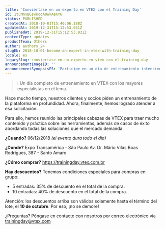 ```yaml
---
title: 'Conviértase en un experto en VTEX con el Training Day'
id: 1tCMnvBGswKcoAOwkAeKY6
status: PUBLISHED
createdAt: 2018-10-01T15:40:06.188Z
updatedAt: 2019-12-31T15:12:53.931Z
publishedAt: 2019-12-31T15:12:53.931Z
contentType: updates
productTeam: Others
author: authors_24
slugEN: 2018-10-01-become-an-expert-in-vtex-with-training-day
locale: es
legacySlug: conviertase-en-un-experto-en-vtex-con-el-training-day
announcementImageID: ''
announcementSynopsisES: 'Participe en un día de entrenamiento intensivo en VTEX con los mayores especialistas en el tema.'
---
```


>ℹ️ Un día completo de entrenamiento en VTEX con los mayores especialistas en el tema.

Hace mucho tiempo, nuestros clientes y socios piden un entrenamiento de la plataforma en profundidad. Ahora, finalmente, hemos logrado atender a esa solicitación.

Para ello, hemos reunido las principales cabezas de VTEX para traer mucho contenido y práctica sobre las herramientas, además de casos de éxito abordando todas las soluciones que el mercado demanda.

__¿Cuando?__
06/12/2018 _(el evento dura todo el día)_

__¿Donde?__
Expo Transamérica - São Paulo
Av. Dr. Mário Vilas Boas Rodrigues, 387 - Santo Amaro

__¿Cómo comprar?__
https://trainingday.vtex.com.br

__Hay descuentos?__
Tenemos condiciones especiales para compras en grupo:
- 5 entradas: 35% de descuento en el total de la compra.
- 10 entradas: 40% de descuento en el total de la compra.

Atención: los descuentos arriba son válidos solamente hasta el término del lote, el __10 de octubre__. Por eso, ¡no se demore!

¿Preguntas? Póngase en contacto con nosotros por correo electrónico via trainingday@vtex.com
